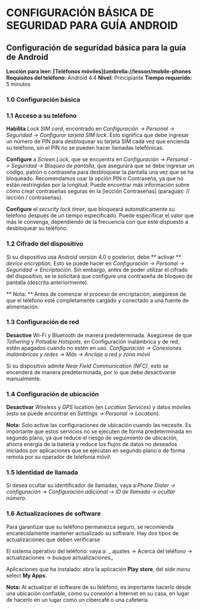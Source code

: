 [Title]: # ()
[Order]: # (0)

# CONFIGURACIÓN BÁSICA DE SEGURIDAD PARA GUÍA ANDROID

## Configuración de seguridad básica para la guía de Android

**Lección para leer: [Teléfonos móviles](umbrella://lesson/mobile-phones** 
**Requisitos del teléfono:** Android 4.4
**Nivel:** Principiante
**Tiempo requerido:** 5 minutos

### 1.0 Configuración básica

### 1.1 Acceso a su teléfono

**Habilita** _Lock SIM card_, encontrado en _Configuración -> Personal -> Seguridad -> Configurar tarjeta SIM lock_. Esto significa que debe ingresar un número de PIN para desbloquear su tarjeta SIM cada vez que encienda su teléfono, sin el PIN no se pueden hacer llamadas telefónicas.

**Configure** a _Screen Lock_, que se encuentra en _Configuración -> Personal -> Seguridad -> Bloqueo de pantalla_, que asegurará que se debe ingresar un código, patrón o contraseña para desbloquear la pantalla una vez que se ha bloqueado. Recomendamos usar la opción PIN o Contraseña, ya que no están restringidas por la longitud. Puede encontrar más información sobre cómo crear contraseñas seguras en la [lección Contraseñas] (paraguas: // lección / contraseñas).

**Configure** el _security lock timer_, que bloqueará automáticamente su teléfono después de un tiempo especificado. Puede especificar el valor que más le convenga, dependiendo de la frecuencia con que esté dispuesto a desbloquear su teléfono.

### 1.2 Cifrado del dispositivo

Si su dispositivo usa Android versión 4.0 o posterior, debe ** activar ** _device encryption_. Esto se puede hacer en _Configuración -> Personal -> Seguridad -> Encriptación_. Sin embargo, antes de poder utilizar el cifrado del dispositivo, se le solicitará que configure una contraseña de bloqueo de pantalla (descrita anteriormente).

** Nota: ** Antes de comenzar el proceso de encriptación, asegúrese de que el teléfono esté completamente cargado y conectado a una fuente de alimentación.

### 1.3 Configuración de red

**Desactive** Wi-Fi y Bluetooth de manera predeterminada. Asegúrese de que _Tethering_ y _Potsable Hotspots_, en Configuración inalámbrica y de red, estén apagados cuando no estén en uso. _Configuración -> Conexiones inalámbricas y redes -> Más -> Anclaje a red y zona móvil_

Si su dispositivo admite _Near Field Communication (NFC)_, esto se encenderá de manera predeterminada, por lo que debe desactivarse manualmente.

### 1.4 Configuración de ubicación

**Desactivar** _Wireless_ y _GPS_ location (en _Location Services_) y datos móviles (esto se puede encontrar en _Settings -> Personal -> Location_).

**Nota:** Solo active las configuraciones de ubicación cuando las necesite. Es importante que estos servicios no se ejecuten de forma predeterminada en segundo plano, ya que reduce el riesgo de seguimiento de ubicación, ahorra energía de la batería y reduce los flujos de datos no deseados iniciados por aplicaciones que se ejecutan en segundo plano o de forma remota por su operador de telefonía móvil.

### 1.5 Identidad de llamada

Si desea ocultar su identificador de llamadas, vaya a _Phone Dialer -> configuración -> Configuración adicional -> ID de llamada -> ocultar número_.

### 1.6 Actualizaciones de software

Para garantizar que su teléfono permanezca seguro, se recomienda encarecidamente mantener actualizado su software. Hay dos tipos de actualizaciones que deben verificarse

El sistema operativo del teléfono: vaya a: _ ajustes -> Acerca del teléfono -> actualizaciones -> busque actualizaciones_

Aplicaciones que ha instalado: abra la aplicación **Play store**, del _side menu_ select **My Apps**.

**Nota:** Al actualizar el software de su teléfono, es importante hacerlo desde una ubicación confiable, como su conexión a Internet en su casa, en lugar de hacerlo en un lugar como un cibercafé o una cafetería.